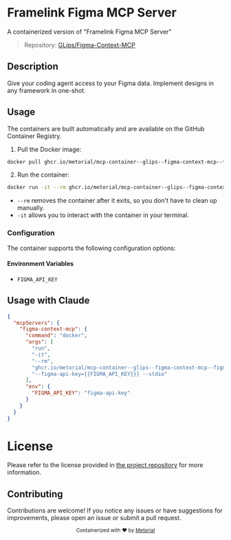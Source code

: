 
# Framelink Figma MCP Server

A containerized version of "Framelink Figma MCP Server"

> Repository: [GLips/Figma-Context-MCP](https://github.com/GLips/Figma-Context-MCP)

## Description

Give your coding agent access to your Figma data. Implement designs in any framework in one-shot.


## Usage

The containers are built automatically and are available on the GitHub Container Registry.

1. Pull the Docker image:

```bash
docker pull ghcr.io/metorial/mcp-container--glips--figma-context-mcp--figma-context-mcp
```

2. Run the container:

```bash
docker run -it --rm ghcr.io/metorial/mcp-container--glips--figma-context-mcp--figma-context-mcp --figma-api-key={{FIGMA_API_KEY}}} --stdio
```

- `--rm` removes the container after it exits, so you don't have to clean up manually.
- `-it` allows you to interact with the container in your terminal.


### Configuration

The container supports the following configuration options:




#### Environment Variables

- `FIGMA_API_KEY`




## Usage with Claude

```json
{
  "mcpServers": {
    "figma-context-mcp": {
      "command": "docker",
      "args": [
        "run",
        "-it",
        "--rm",
        "ghcr.io/metorial/mcp-container--glips--figma-context-mcp--figma-context-mcp",
        "--figma-api-key={{FIGMA_API_KEY}}} --stdio"
      ],
      "env": {
        "FIGMA_API_KEY": "figma-api-key"
      }
    }
  }
}
```

# License

Please refer to the license provided in [the project repository](https://github.com/GLips/Figma-Context-MCP) for more information.

## Contributing

Contributions are welcome! If you notice any issues or have suggestions for improvements, please open an issue or submit a pull request.

<div align="center">
  <sub>Containerized with ❤️ by <a href="https://metorial.com">Metorial</a></sub>
</div>
  